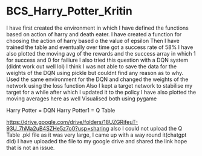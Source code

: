 # BCS_Harry_Potter_Kritin
I have first created the environment in which I have defined the functions based on action of harry and death eater.
I have created a function for choosing the action of harry based o the value of epsilon
Then I have trained the table and eventually over time got a success rate of 58%
I have also plotted the moving avg of the rewards and the success array in which 1 for success and 0 for failiure
I also tried this question with a DQN system (didnt work out well lol)
I think I was not able to save the data for the weights of the DQN using pickle but couldnt find any reason as to why.
Used the same environment for the DQN and changed the weights of the network using the loss function
Also I kept a target network to stabilise my target for a while after which I updated it to the policy
I have also plotted the moving averages here as well
Visualised both using pygame

Harry Potter = DQN
Harry Potter1 = Q Table


https://drive.google.com/drive/folders/18UZGRifeuT-93U_7hMa2uB4SZHe5z7o0?usp=sharing
also I could not upload the Q Table .pkl file as it was very large, I came up with a way round it(chatgpt did) I have uploaded the file to my google drive and shared the link hope that is not an issue.
